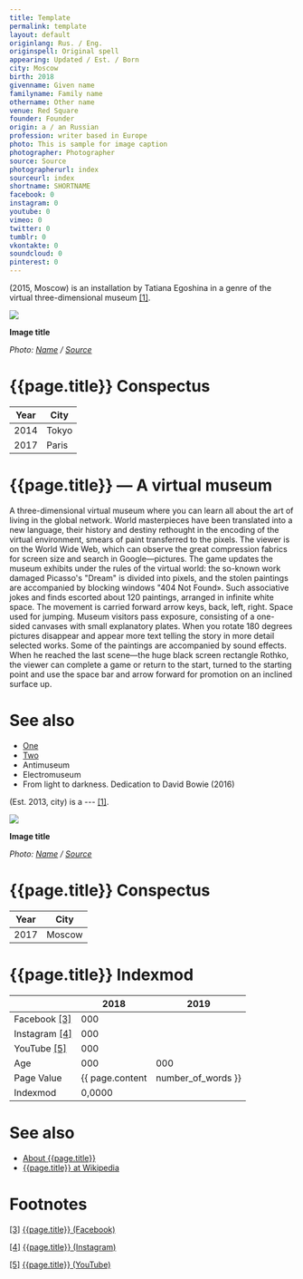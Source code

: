 ```yaml
---
title: Template
permalink: template
layout: default
originlang: Rus. / Eng.
originspell: Original spell
appearing: Updated / Est. / Born
city: Moscow
birth: 2018
givenname: Given name
familyname: Family name
othername: Other name
venue: Red Square
founder: Founder
origin: a / an Russian
profession: writer based in Europe
photo: This is sample for image caption
photographer: Photographer
source: Source
photographerurl: index
sourceurl: index
shortname: SHORTNAME
facebook: 0
instagram: 0
youtube: 0
vimeo: 0
twitter: 0
tumblr: 0
vkontakte: 0
soundcloud: 0
pinterest: 0
---
```



(2015, Moscow) is an installation by Tatiana Egoshina in a genre of the virtual three-dimensional museum <span id="a1">[\[1\]](#f1)</span>.

![](/encyclopedia/images/image-name.jpg)

**Image title**

*Photo: [Name](index) / [Source](index)*

# {{page.title}} Conspectus

|Year|City|
|-|-|
|2014|Tokyo|
|2017|Paris|

# {{page.title}} — A virtual museum

A three-dimensional virtual museum where you can learn all about the art of living in the global network. World masterpieces have been translated into a new language, their history and destiny rethought in the encoding of the virtual environment, smears of paint transferred to the pixels. The viewer is on the World Wide Web, which can observe the great compression fabrics for screen size and search in Google—pictures. The game updates the museum exhibits under the rules of the virtual world: the so-known work damaged Picasso's "Dream" is divided into pixels, and the stolen paintings are accompanied by blocking windows "404 Not Found». Such associative jokes and finds escorted about 120 paintings, arranged in infinite white space. The movement is carried forward arrow keys, back, left, right. Space used for jumping. Museum visitors pass exposure, consisting of a one-sided canvases with small explanatory plates. When you rotate 180 degrees pictures disappear and appear more text telling the story in more detail selected works. Some of the paintings are accompanied by sound effects. When he reached the last scene—the huge black screen rectangle Rothko, the viewer can complete a game or return to the start, turned to the starting point and use the space bar and arrow forward for promotion on an inclined surface up.


# See also

+ [One](index)
+ [Two](index)
+ Antimuseum
+ Electromuseum
+ From light to darkness. Dedication to David Bowie (2016)

(Est. 2013, city) is a --- <span id="a1">[\[1\]](#f1)</span>.

![](/encyclopedia/images/{{page.permalink}}.jpg)

**Image title**

*Photo: [Name](index) / [Source](index)*

# {{page.title}} Conspectus

|Year|City|
|-|-|
|2017|Moscow|

# {{page.title}} Indexmod

||2018|2019|
|-|-|-|
|Facebook <span id="a3">[\[3\]](#f3)</span>|000||
|Instagram <span id="a4">[\[4\]](#f4)</span>|000||
|YouTube <span id="a5">[\[5\]](#f5)</span>|000||
|Age|000|000|
|Page Value|{{ page.content | number_of_words }}||
|Indexmod|0,0000||

# See also

+ [About {{page.title}}](index)
+ [{{page.title}} at Wikipedia](index)

# Footnotes

[[3]](#a3) <span id="f3"></span> [{{page.title}} (Facebook)](index)

[[4]](#a4) <span id="f4"></span> [{{page.title}} (Instagram)](index)

[[5]](#a5) <span id="f5"></span> [{{page.title}} (YouTube)](index)
